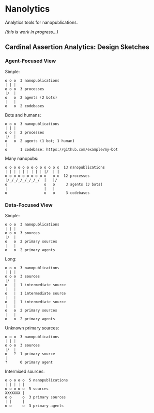 Nanolytics
==========

Analytics tools for nanopublications.

_(this is work in progress...)_


Cardinal Assertion Analytics: Design Sketches
---------------------------------------------

### Agent-Focused View

Simple:

    o o o  3 nanopublications
    | | |
    o o o  3 processes
    |/  |
    o   o  2 agents (2 bots)
    |   |
    o   o  2 codebases

Bots and humans:

    o o o  3 nanopublications
    | | |
    o o |  2 processes
    |/  |
    o   o  2 agents (1 bot; 1 human)
    |
    o      1 codebase: https://github.com/example/my-bot

Many nanopubs:

    o o o o o o o o o o o o o  13 nanopublications
    | | | | | | | | | |/  | |
    o o o o o o o o o o   o o  12 processes
    |/_/_/_/_/_/_/_/  |   |/
    o                 o   o     3 agents (3 bots)
    |                 |   |
    o                 o   o     3 codebases


### Data-Focused View

Simple:

    o o o  3 nanopublications
    | | |
    o o o  3 sources
    |/  |
    o   o  2 primary sources
    |   |
    o   o  2 primary agents

Long:

    o o o  3 nanopublications
    | | |
    o o o  3 sources
    |/  |
    o   |  1 intermediate source
    |   |
    o   |  1 intermediate source
    |   |
    o   |  1 intermediate source
    |   |
    o   o  2 primary sources
    |   |
    o   o  2 primary agents

Unknown primary sources:

    o o o  3 nanopublications
    | | |
    o o o  3 sources
    |/  |
    o   ?  1 primary source
    |
    ?      0 primary agent

Intermixed sources:

    o o o o o  5 nanopublications
    | | | | |
    o o o o o  5 sources
    XXXXXXX |
    o o     o  3 primary sources
    | |     |
    o o     o  3 primary agents
